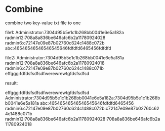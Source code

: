 
# Combine
combine two key-value txt file to one 


file1:
Administrator:7304d95b5e1c1b268bb0041e6e5a182a
radmin12:708a8a836be646afc6b2a11780924028
radmin6:c72147e09e87b02760c624c1488c072b
abc:46546546546546545646fdfdfd6465456fdfdfd

file2:
Administrator:7304d95b5e1c1b268bb0041e6e5a181a
radmin12:708a8a836be646afc6b2a11780924018
radmin6:c72147e09e87b02760c624c1488c071b
effggg:fdfdsfsdfsdfwerewrewtgfdsfsdfsd



result:

effggg:fdfdsfsdfsdfwerewrewtgfdsfsdfsd
Administrator:7304d95b5e1c1b268bb0041e6e5a182a:7304d95b5e1c1b268bb0041e6e5a181a
abc:46546546546546545646fdfdfd6465456
radmin6:c72147e09e87b02760c624c1488c072b:c72147e09e87b02760c624c1488c071b
radmin12:708a8a836be646afc6b2a11780924028:708a8a836be646afc6b2a11780924018

